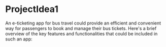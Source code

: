 # ProjectIdea1
An e-ticketing app for bus travel could provide an efficient and convenient way for passengers to book and manage their bus tickets. Here's a brief overview of the key features and functionalities that could be included in such an app:
